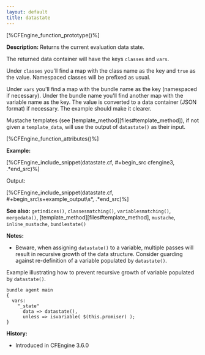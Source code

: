 ```yaml
---
layout: default
title: datastate
---
```


[%CFEngine_function_prototype()%]

**Description:** Returns the current evaluation data state.

The returned data container will have the keys ```classes``` and ```vars```.

Under ```classes``` you'll find a map with the class name as the key and
`true` as the value.  Namespaced classes will be prefixed as usual.

Under ```vars``` you'll find a map with the bundle name as the key
(namespaced if necessary).  Under the bundle name you'll find another
map with the variable name as the key.  The value is converted to a
data container (JSON format) if necessary.  The example should make it
clearer.

Mustache templates (see [template_method][files#template_method]), if not given a
`template_data`, will use the output of `datastate()` as their input.

[%CFEngine_function_attributes()%]

**Example:**

[%CFEngine_include_snippet(datastate.cf, #\+begin_src cfengine3, .*end_src)%]

Output:

[%CFEngine_include_snippet(datastate.cf, #\+begin_src\s+example_output\s*, .*end_src)%]

**See also:** `getindices()`, `classesmatching()`, `variablesmatching()`, `mergedata()`, [template_method][files#template_method], `mustache`, `inline_mustache`, `bundlestate()`

**Notes:**

* Beware, when assigning `datastate()` to a variable, multiple passes will result in recursive growth of the data structure. Consider guarding against re-definition of a variable populated by `datastate()`.

Example illustrating how to prevent recursive growth of variable populated by `datastate()`.

```cf3
bundle agent main
{
  vars:
    "_state"
      data => datastate(),
      unless => isvariable( $(this.promiser) );
}
```

**History:**

* Introduced in CFEngine 3.6.0
